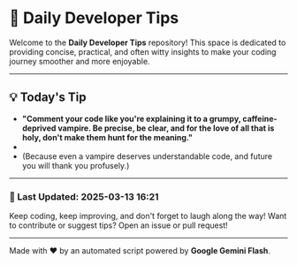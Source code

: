 
# 🌟 Daily Developer Tips

Welcome to the **Daily Developer Tips** repository! This space is dedicated to providing concise, practical, and often witty insights to make your coding journey smoother and more enjoyable.

---

## 💡 Today's Tip

- **"Comment your code like you're explaining it to a grumpy, caffeine-deprived vampire.  Be precise, be clear, and for the love of all that is holy, don't make them hunt for the meaning."**
- 
- (Because even a vampire deserves understandable code, and future you will thank you profusely.)

---

### 📅 Last Updated: 2025-03-13 16:21

Keep coding, keep improving, and don't forget to laugh along the way! Want to contribute or suggest tips? Open an issue or pull request!

---

Made with ❤️ by an automated script powered by **Google Gemini Flash**.
